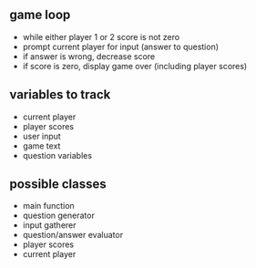## game loop
  - while either player 1 or 2 score is not zero
  - prompt current player for input (answer to question)
  - if answer is wrong, decrease score
  - if score is zero, display game over (including player scores)

## variables to track
  - current player
  - player scores
  - user input
  - game text
  - question variables

## possible classes
  - main function
  - question generator
  - input gatherer
  - question/answer evaluator
  - player scores
  - current player